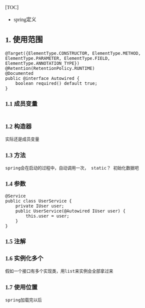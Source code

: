 <font face="Simsun" size=3>

[TOC]

- spring定义

## 1. 使用范围

~~~
@Target({ElementType.CONSTRUCTOR, ElementType.METHOD, ElementType.PARAMETER, ElementType.FIELD, ElementType.ANNOTATION_TYPE})
@Retention(RetentionPolicy.RUNTIME)
@Documented
public @interface Autowired {
    boolean required() default true;
}
~~~

### 1.1 成员变量

~~~
~~~

### 1.2 构造器

~~~
实际还是成员变量
~~~

### 1.3 方法

~~~
spring会在启动的过程中，自动调用一次， static？ 初始化数据吧
~~~

### 1.4 参数

~~~
@Service
public class UserService {
    private IUser user;
    public UserService(@Autowired IUser user) {
        this.user = user;
    }
}
~~~

### 1.5 注解

### 1.6 实例化多个

~~~
假如一个接口有多个实现类，用list来实例会全部拿过来
~~~

### 1.7 使用位置

~~~
spring加载完以后
~~~

</font>